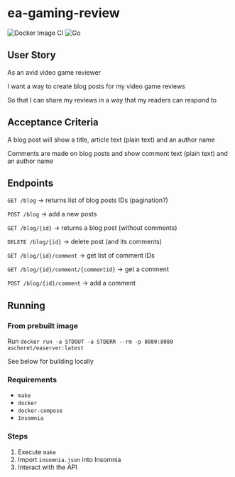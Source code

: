 # ea-gaming-review

![Docker Image CI](https://github.com/aschereT/ea-gaming-review/workflows/Docker%20Image%20CI/badge.svg)
![Go](https://github.com/aschereT/ea-gaming-review/workflows/Go/badge.svg)

## User Story

As an avid video game reviewer 

I want a way to create blog posts for my video game reviews 

So that I can share my reviews in a way that my readers can respond to

## Acceptance Criteria

A blog post will show a title, article text (plain text) and an author name 

Comments are made on blog posts and show comment text (plain text) and an author name 

## Endpoints

`GET /blog` -> returns list of blog posts IDs (pagination?)

`POST /blog` -> add a new posts

`GET /blog/{id}` -> returns a blog post (without comments)

`DELETE /blog/{id}` -> delete post (and its comments)

`GET /blog/{id}/comment` -> get list of comment IDs

`GET /blog/{id}/comment/{commentid}` -> get a comment

`POST /blog/{id}/comment` -> add a comment

## Running

### From prebuilt image
Run `docker run -a STDOUT -a STDERR --rm -p 8080:8080 ascheret/easerver:latest`

See below for building locally

### Requirements

- `make`
- `docker`
- `docker-compose`
- `Insomnia`

### Steps

1. Execute `make`
2. Import `insomnia.json` into Insomnia
3. Interact with the API